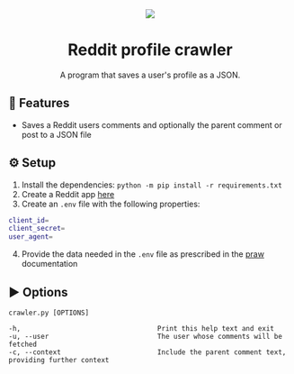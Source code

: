 <div align="center">
  <img src="https://user-images.githubusercontent.com/36193643/201700009-88ed5cc1-8bfc-408f-99b5-0b3fe36da1b5.png" />
</div>

<h1 align=center>Reddit profile crawler</h1>
<p align=center>A program that saves a user's profile as a JSON.</p>

## 🚀 Features

- Saves a Reddit users comments and optionally the parent comment or post to a JSON file

## ⚙️ Setup

1. Install the dependencies: `python -m pip install -r requirements.txt`
2. Create a Reddit app [here](https://www.reddit.com/prefs/apps)
3. Create an `.env` file with the following properties:

```sh
client_id=
client_secret=
user_agent=
```

4. Provide the data needed in the `.env` file as prescribed in the [praw](https://praw.readthedocs.io/en/stable/getting_started/quick_start.html) documentation

## ▶️ Options

`crawler.py [OPTIONS]`

    -h,                                  Print this help text and exit
    -u, --user                           The user whose comments will be fetched
    -c, --context                        Include the parent comment text, providing further context
